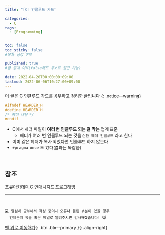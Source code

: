 ```yaml
---
title: "[C] 인클루드 가드" 

categories:
  - C
tags:
  - [Programming]


toc: false
toc_sticky: false
#목차 생성 여부

published: true
#글 공개 여부(false해도 주소로 접근 가능)

date: 2022-04-20T00:00:00+09:00
lastmod: 2022-06-06T10:27:00+09:00
---
```


이 글은 C 인클루드 가드를 공부하고 정리한 글입니다
{: .notice--warning}

```c
#ifndef HEARDER_H
#define HEARDER_H
/* 헤더 내용 */
#endif
```

- C에서 헤더 파일이 **여러 번 인클루드 되는 걸 막는** 업계 표준
  - 헤더가 여러 번 인클루드 되는 것을 `순환 헤더 인클루드` 라고 한다
- 이미 같은 헤더가 복사 되었다면 인클루드 하지 않는다
- `#pragma once` 도 있다(결과는 똑같음)

<br>

## 참조
[포큐아카데미 C 언매니지드 프로그래밍](https://pocu-ko.teachable.com/p/comp2200)

***
<br>

    💻 열심히 공부해서 작성 중이니 오류나 틀린 부분이 있을 경우 
      언제든지 댓글 혹은 메일로 알려주시면 감사하겠습니다! 😸

[맨 위로 이동하기](#){: .btn .btn--primary }{: .align-right}